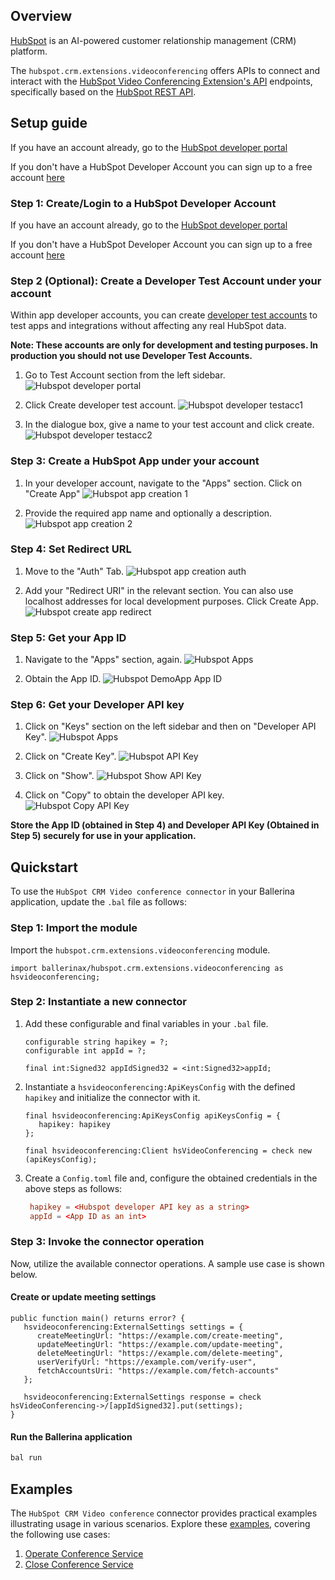 ## Overview

[HubSpot](https://developers.hubspot.com) is an AI-powered customer relationship management (CRM) platform.

The `hubspot.crm.extensions.videoconferencing` offers APIs to connect and interact with the [HubSpot Video Conferencing Extension's API](https://developers.hubspot.com/docs/reference/api/crm/extensions/video-conferencing) endpoints, specifically based on the [HubSpot REST API](https://developers.hubspot.com/docs/reference/api).

## Setup guide

If you have an account already, go to the [HubSpot developer portal](https://app.hubspot.com/)

If you don't have a HubSpot Developer Account you can sign up to a free account [here](https://developers.hubspot.com/get-started)

### Step 1: Create/Login to a HubSpot Developer Account

If you have an account already, go to the [HubSpot developer portal](https://app.hubspot.com/)

If you don't have a HubSpot Developer Account you can sign up to a free account [here](https://developers.hubspot.com/get-started)

### Step 2 (Optional): Create a Developer Test Account under your account

Within app developer accounts, you can create [developer test accounts](https://developers.hubspot.com/docs/getting-started/account-types#developer-test-accounts) to test apps and integrations without affecting any real HubSpot data.

**Note: These accounts are only for development and testing purposes. In production you should not use Developer Test Accounts.**

1. Go to Test Account section from the left sidebar.
   ![Hubspot developer portal](../docs/resources/step-2-1.png)

2. Click Create developer test account.
   ![Hubspot developer testacc1](../docs/resources/step-2-2.png)

3. In the dialogue box, give a name to your test account and click create.
   ![Hubspot developer testacc2](../docs/resources/step-2-3.png)

### Step 3: Create a HubSpot App under your account

1. In your developer account, navigate to the "Apps" section. Click on "Create App"
   ![Hubspot app creation 1](../docs/resources/step-3-1.png)

2. Provide the required app name and optionally a description.
   ![Hubspot app creation 2](../docs/resources/step-3-2.png)

### Step 4: Set Redirect URL

1. Move to the "Auth" Tab.
   ![Hubspot app creation auth](../docs/resources/step-4-1.png)

2. Add your "Redirect URI" in the relevant section. You can also use localhost addresses for local development purposes. Click Create App.
   ![Hubspot create app redirect](../docs/resources/step-4-2.png)

### Step 5: Get your App ID

1. Navigate to the "Apps" section, again.
  ![Hubspot Apps](../docs/resources/step-5-1.png)

2. Obtain the App ID.
  ![Hubspot DemoApp App ID](../docs/resources/step-5-2.png)

### Step 6: Get your Developer API key

1. Click on "Keys" section on the left sidebar and then on "Developer API Key".
  ![Hubspot Apps](../docs/resources/step-6-1.png)

2. Click on "Create Key".
  ![Hubspot API Key](../docs/resources/step-6-2.png)

3. Click on "Show".
  ![Hubspot Show API Key](../docs/resources/step-6-3.png)

4. Click on "Copy" to obtain the developer API key.
  ![Hubspot Copy API Key](../docs/resources/step-6-4.png)

**Store the App ID (obtained in Step 4) and Developer API Key (Obtained in Step 5) securely for use in your application.**

## Quickstart

To use the `HubSpot CRM Video conference connector` in your Ballerina application, update the `.bal` file as follows:

### Step 1: Import the module

Import the `hubspot.crm.extensions.videoconferencing` module.

```ballerina
import ballerinax/hubspot.crm.extensions.videoconferencing as hsvideoconferencing;
```

### Step 2: Instantiate a new connector

1. Add these configurable and final variables in your `.bal` file.

   ```ballerina
   configurable string hapikey = ?;
   configurable int appId = ?;

   final int:Signed32 appIdSigned32 = <int:Signed32>appId;
   ```

2. Instantiate a `hsvideoconferencing:ApiKeysConfig` with the defined `hapikey` and initialize the connector with it.

   ```ballerina
   final hsvideoconferencing:ApiKeysConfig apiKeysConfig = {
      hapikey: hapikey
   };

   final hsvideoconferencing:Client hsVideoConferencing = check new (apiKeysConfig);
   ```

3. Create a `Config.toml` file and, configure the obtained credentials in the above steps as follows:

   ```toml
    hapikey = <Hubspot developer API key as a string>
    appId = <App ID as an int>
   ```

### Step 3: Invoke the connector operation

Now, utilize the available connector operations. A sample use case is shown below.

#### Create or update meeting settings

```ballerina
public function main() returns error? {
   hsvideoconferencing:ExternalSettings settings = {
      createMeetingUrl: "https://example.com/create-meeting",
      updateMeetingUrl: "https://example.com/update-meeting",
      deleteMeetingUrl: "https://example.com/delete-meeting",
      userVerifyUrl: "https://example.com/verify-user",
      fetchAccountsUri: "https://example.com/fetch-accounts"
   };

   hsvideoconferencing:ExternalSettings response = check hsVideoConferencing->/[appIdSigned32].put(settings);
}
```

#### Run the Ballerina application

```bash
bal run
```

## Examples

The `HubSpot CRM Video conference` connector provides practical examples illustrating usage in various scenarios. Explore these [examples](../examples/), covering the following use cases:

1. [Operate Conference Service](../examples/operate-conference-service/)
2. [Close Conference Service](../examples/close-conference-service/)

